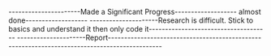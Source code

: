 ----------------------Made a Significant Progress------------------- almost done-------------------
---------------------Research is difficult. Stick to basics and understand it then only code it-------------------------------------
---------------------Report----------------------------------------------------------------------------------------------
